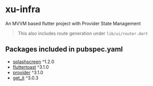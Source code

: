 # xu-infra

An MVVM based flutter project with Provider State Management

> This also includes route generation under `lib/ui/router.dart`

## Packages included in pubspec.yaml

- [splashscreen](https://pub.dev/packages/splashscreen) ^1.2.0
- [fluttertoast](https://pub.dev/packages/fluttertoast) ^3.1.0
- [provider](https://pub.dev/packages/provider) ^3.1.0
- [get_it](https://pub.dev/packages/get_it) ^3.0.3
